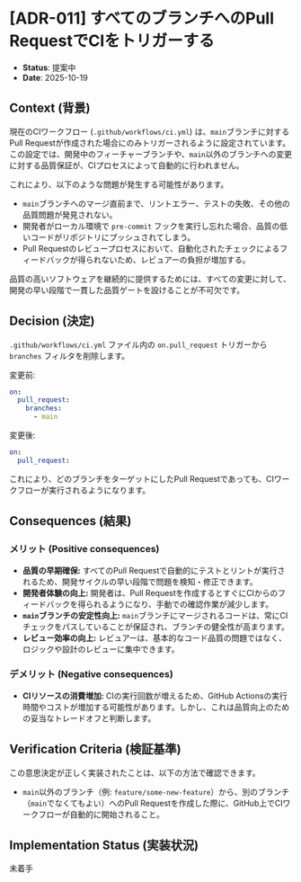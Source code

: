 # [ADR-011] すべてのブランチへのPull RequestでCIをトリガーする

- **Status**: 提案中
- **Date**: 2025-10-19

## Context (背景)

現在のCIワークフロー (`.github/workflows/ci.yml`) は、`main`ブランチに対するPull Requestが作成された場合にのみトリガーされるように設定されています。この設定では、開発中のフィーチャーブランチや、`main`以外のブランチへの変更に対する品質保証が、CIプロセスによって自動的に行われません。

これにより、以下のような問題が発生する可能性があります。

-   `main`ブランチへのマージ直前まで、リントエラー、テストの失敗、その他の品質問題が発見されない。
-   開発者がローカル環境で `pre-commit` フックを実行し忘れた場合、品質の低いコードがリポジトリにプッシュされてしまう。
-   Pull Requestのレビュープロセスにおいて、自動化されたチェックによるフィードバックが得られないため、レビュアーの負担が増加する。

品質の高いソフトウェアを継続的に提供するためには、すべての変更に対して、開発の早い段階で一貫した品質ゲートを設けることが不可欠です。

## Decision (決定)

`.github/workflows/ci.yml` ファイル内の `on.pull_request` トリガーから `branches` フィルタを削除します。

変更前:
```yaml
on:
  pull_request:
    branches:
      - main
```

変更後:
```yaml
on:
  pull_request:
```

これにより、どのブランチをターゲットにしたPull Requestであっても、CIワークフローが実行されるようになります。

## Consequences (結果)

### メリット (Positive consequences)

-   **品質の早期確保:** すべてのPull Requestで自動的にテストとリントが実行されるため、開発サイクルの早い段階で問題を検知・修正できます。
-   **開発者体験の向上:** 開発者は、Pull Requestを作成するとすぐにCIからのフィードバックを得られるようになり、手動での確認作業が減少します。
-   **`main`ブランチの安定性向上:** `main`ブランチにマージされるコードは、常にCIチェックをパスしていることが保証され、ブランチの健全性が高まります。
-   **レビュー効率の向上:** レビュアーは、基本的なコード品質の問題ではなく、ロジックや設計のレビューに集中できます。

### デメリット (Negative consequences)

-   **CIリソースの消費増加:** CIの実行回数が増えるため、GitHub Actionsの実行時間やコストが増加する可能性があります。しかし、これは品質向上のための妥当なトレードオフと判断します。

## Verification Criteria (検証基準)

この意思決定が正しく実装されたことは、以下の方法で確認できます。

-   `main`以外のブランチ（例: `feature/some-new-feature`）から、別のブランチ（`main`でなくてもよい）へのPull Requestを作成した際に、GitHub上でCIワークフローが自動的に開始されること。

## Implementation Status (実装状況)
未着手
